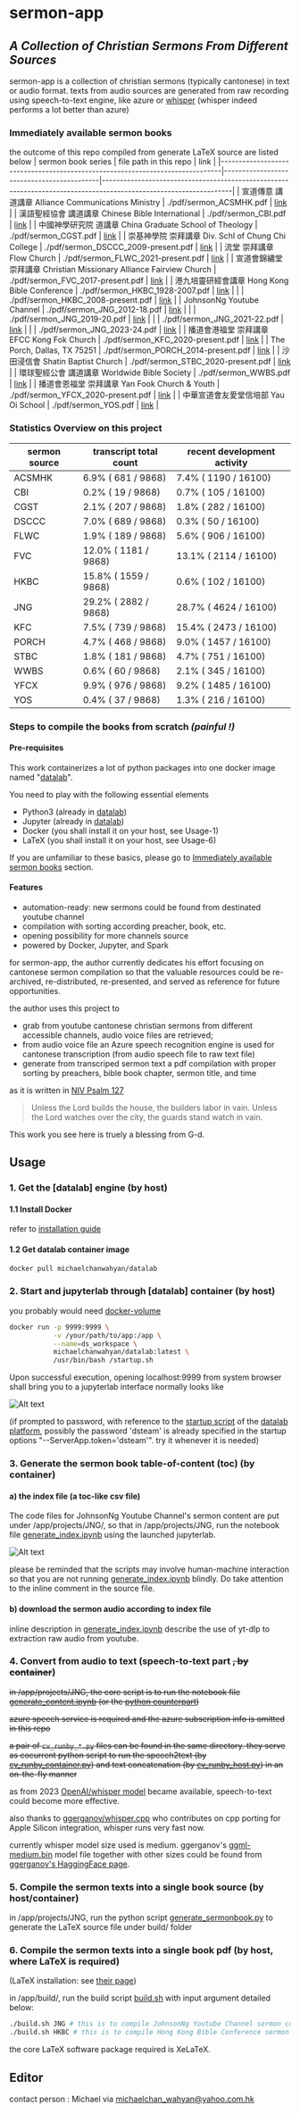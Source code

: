 # sermon-app
## _A Collection of Christian Sermons From Different Sources_

sermon-app is a collection of christian sermons (typically cantonese) in text or audio format.
texts from audio sources are generated from raw recording using speech-to-text engine, like azure or [whisper](https://github.com/openai/whisper) (whisper indeed performs a lot better than azure)

### Immediately available sermon books
the outcome of this repo compiled from generate LaTeX source are listed below
| sermon book series                                                           | file path in this repo                    | link                                                                                                             |
|------------------------------------------------------------------------------|-------------------------------------------|------------------------------------------------------------------------------------------------------------------|
| 宣道傳意 講道講章 Alliance Communications Ministry                           | ./pdf/sermon_ACSMHK.pdf                   | [link](https://github.com/michaelchanwahyan/sermon-app/raw/master/pdf/sermon_ACSMHK.pdf)                         |
| 漢語聖經協會 講道講章 Chinese Bible International                            | ./pdf/sermon_CBI.pdf                      | [link](https://github.com/michaelchanwahyan/sermon-app/raw/master/pdf/sermon_CBI.pdf)                            |
| 中國神學研究院 道講章 China Graduate School of Theology                      | ./pdf/sermon_CGST.pdf                     | [link](https://github.com/michaelchanwahyan/sermon-app/raw/master/pdf/sermon_CGST.pdf)                           |
| 崇基神學院 崇拜講章 Div. Schl of Chung Chi College                           | ./pdf/sermon_DSCCC_2009-present.pdf       | [link](https://github.com/michaelchanwahyan/sermon-app/raw/master/pdf/sermon_DSCCC_2009-present.pdf)             |
| 流堂 崇拜講章 Flow Church                                                    | ./pdf/sermon_FLWC_2021-present.pdf        | [link](https://github.com/michaelchanwahyan/sermon-app/raw/master/pdf/sermon_FLWC_2021-present.pdf)              |
| 宣道會錦繡堂 崇拜講章 Christian Missionary Alliance Fairview Church          | ./pdf/sermon_FVC_2017-present.pdf         | [link](https://github.com/michaelchanwahyan/sermon-app/raw/master/pdf/sermon_FVC_2017-present.pdf)               |
| 港九培靈研經會講章 Hong Kong Bible Conference                                | ./pdf/sermon_HKBC_1928-2007.pdf           | [link](https://github.com/michaelchanwahyan/sermon-app/raw/master/pdf/sermon_HKBC_1928-2007.pdf)                 |
|                                                                              | ./pdf/sermon_HKBC_2008-present.pdf        | [link](https://github.com/michaelchanwahyan/sermon-app/raw/master/pdf/sermon_HKBC_2008-present.pdf)              |
| JohnsonNg Youtube Channel                                                    | ./pdf/sermon_JNG_2012-18.pdf              | [link](https://github.com/michaelchanwahyan/sermon-app/raw/master/pdf/sermon_JNG_2012-18.pdf)                    |
|                                                                              | ./pdf/sermon_JNG_2019-20.pdf              | [link](https://github.com/michaelchanwahyan/sermon-app/raw/master/pdf/sermon_JNG_2019-20.pdf)                    |
|                                                                              | ./pdf/sermon_JNG_2021-22.pdf              | [link](https://github.com/michaelchanwahyan/sermon-app/raw/master/pdf/sermon_JNG_2021-22.pdf)                    |
|                                                                              | ./pdf/sermon_JNG_2023-24.pdf              | [link](https://github.com/michaelchanwahyan/sermon-app/raw/master/pdf/sermon_JNG_2023-24.pdf)                    |
| 播道會港福堂 崇拜講章 EFCC Kong Fok Church                                   | ./pdf/sermon_KFC_2020-present.pdf         | [link](https://github.com/michaelchanwahyan/sermon-app/raw/master/pdf/sermon_KFC_2020-present.pdf)               |
| The Porch, Dallas, TX 75251                                                  | ./pdf/sermon_PORCH_2014-present.pdf       | [link](https://github.com/michaelchanwahyan/sermon-app/raw/master/pdf/sermon_PORCH_2014-present.pdf)             |
| 沙田浸信會 Shatin Baptist Church                                             | ./pdf/sermon_STBC_2020-present.pdf        | [link](https://github.com/michaelchanwahyan/sermon-app/raw/master/pdf/sermon_STBC_2020-present.pdf)              |
| 環球聖經公會 講道講章 Worldwide Bible Society                                | ./pdf/sermon_WWBS.pdf                     | [link](https://github.com/michaelchanwahyan/sermon-app/raw/master/pdf/sermon_WWBS.pdf)                           |
| 播道會恩福堂 崇拜講章 Yan Fook Church & Youth                                | ./pdf/sermon_YFCX_2020-present.pdf        | [link](https://github.com/michaelchanwahyan/sermon-app/raw/master/pdf/sermon_YFCX_2020-present.pdf)              |
| 中華宣道會友愛堂信培部 Yau Oi School                                         | ./pdf/sermon_YOS.pdf                      | [link](https://github.com/michaelchanwahyan/sermon-app/raw/master/pdf/sermon_YOS.pdf)                            |

### Statistics Overview on this project
sermon source | transcript total count | recent development activity
----|----|----
ACSMHK | 6.9% ( 681 / 9868) | 7.4% ( 1190 / 16100)
CBI | 0.2% ( 19 / 9868) | 0.7% ( 105 / 16100)
CGST | 2.1% ( 207 / 9868) | 1.8% ( 282 / 16100)
DSCCC | 7.0% ( 689 / 9868) | 0.3% ( 50 / 16100)
FLWC | 1.9% ( 189 / 9868) | 5.6% ( 906 / 16100)
FVC | 12.0% ( 1181 / 9868) | 13.1% ( 2114 / 16100)
HKBC | 15.8% ( 1559 / 9868) | 0.6% ( 102 / 16100)
JNG | 29.2% ( 2882 / 9868) | 28.7% ( 4624 / 16100)
KFC | 7.5% ( 739 / 9868) | 15.4% ( 2473 / 16100)
PORCH | 4.7% ( 468 / 9868) | 9.0% ( 1457 / 16100)
STBC | 1.8% ( 181 / 9868) | 4.7% ( 751 / 16100)
WWBS | 0.6% ( 60 / 9868) | 2.1% ( 345 / 16100)
YFCX | 9.9% ( 976 / 9868) | 9.2% ( 1485 / 16100)
YOS | 0.4% ( 37 / 9868) | 1.3% ( 216 / 16100)

### Steps to compile the books from scratch _(painful !)_
#### Pre-requisites
This work containerizes a lot of python packages into one docker image named "[datalab](https://github.com/michaelchanwahyan/datalab)".

You need to play with the following essential elements

- Python3 (already in [datalab](https://github.com/michaelchanwahyan/datalab))
- Jupyter (already in [datalab](https://github.com/michaelchanwahyan/datalab))
- Docker (you shall install it on your host, see Usage-1)
- LaTeX (you shall install it on your host, see Usage-6)

If you are unfamiliar to these basics, please go to [Immediately available sermon books](###Immediately-available-sermon-books) section.

#### Features

- automation-ready: new sermons could be found from destinated youtube channel
- compilation with sorting according preacher, book, etc.
- opening possibility for more channels source
- powered by Docker, Jupyter, and Spark

for sermon-app, the author currently dedicates his effort focusing on cantonese sermon compilation so that the valuable resources could be re-archived, re-distributed, re-presented, and served as reference for future opportunities.

the author uses this project to

- grab from youtube cantonese christian sermons from different accessible channels, audio voice files are retrieved;
- from audio voice file an Azure speech recognition engine is used for cantonese transcription (from audio speech file to raw text file)
- generate from transcriped sermon text a pdf compilation with proper sorting by preachers, bible book chapter, sermon title, and time

as it is written in [NIV Psalm 127](https://www.biblegateway.com/passage/?search=Psalm%20127&version=NIV)

> Unless the Lord builds the house,
> the builders labor in vain.
> Unless the Lord watches over the city,
> the guards stand watch in vain.

This work you see here is truely a blessing from G-d.

## Usage

### 1. Get the [datalab] engine (by host)

#### 1.1 Install Docker

refer to [installation guide](https://docs.docker.com/engine/install/)

#### 1.2 Get datalab container image

```bash
docker pull michaelchanwahyan/datalab
```

### 2. Start and jupyterlab through [datalab] container (by host)

you probably would need [docker-volume](https://docs.docker.com/storage/volumes/)

```bash
docker run -p 9999:9999 \
           -v /your/path/to/app:/app \
           --name=ds_workspace \
           michaelchanwahyan/datalab:latest \
           /usr/bin/bash /startup.sh
```

Upon successful execution, opening localhost:9999 from system browser shall bring you to a jupyterlab interface normally looks like

![Alt text](/photos/datalab_home.jpg "datalab home screen")

(if prompted to password, with reference to the [startup script](https://github.com/michaelchanwahyan/datalab/blob/master/startup.sh) of the [datalab platform](https://github.com/michaelchanwahyan/datalab), possibly the password 'dsteam' is already specified in the startup options "--ServerApp.token='dsteam'". try it whenever it is needed)

### 3. Generate the sermon book table-of-content (toc) (by container)

#### a) the index file (a toc-like csv file)

The code files for JohnsonNg Youtube Channel's sermon content are put under /app/projects/JNG/, so that in /app/projects/JNG, run the notebook file [generate_index.ipynb](/projects/JNG/generate_index.ipynb) using the launched jupyterlab.

![Alt text](/photos/index_by_preacher.png "table of content")

please be reminded that the scripts may involve human-machine interaction so that you are not running [generate_index.ipynb](/projects/JNG/generate_index.ipynb) blindly.
Do take attention to the inline comment in the source file.

#### b) download the sermon audio according to index file

inline description in [generate_index.ipynb](/projects/JNG/generate_index.ipynb) describe the use of yt-dlp to extraction raw audio from youtube.

### 4. Convert from audio to text (speech-to-text part ~~, by container~~)

~~in /app/projects/JNG, the core script is to run the notebook file [generate_content.ipynb](/projects/JNG/generate_content.ipynb) (or the [python counterpart](/projects/JNG/generate_content.py))~~

~~azure speech service is required and the azure subscription info is omitted in this repo~~

~~a pair of ```cv_runby_*.py``` files can be found in the same directory. they serve as cocurrent python script to run the speech2text (by [cv_runby_container.py](/projects/JNG/cv_run_container.py)) and text concatenation (by [cv_runby_host.py](/projects/JNG/cv_run_host.py)) in an on-the-fly manner~~

as from 2023 [OpenAI/whisper model](https://github.com/openai/whisper) became available, speech-to-text could become more effective.

also thanks to [ggerganov/whisper.cpp](https://github.com/ggerganov/whisper.cpp) who contributes on cpp porting for Apple Silicon integration, whisper runs very fast now.

currently whisper model size used is medium.  ggerganov's [ggml-medium.bin](https://huggingface.co/ggerganov/whisper.cpp/blob/main/ggml-medium.bin) model file together with other sizes could be found from [ggerganov's HaggingFace page](https://huggingface.co/ggerganov/whisper.cpp/tree/main).

### 5. Compile the sermon texts into a single book source (by host/container)

in /app/projects/JNG, run the python script [generate_sermonbook.py](/projects/JNG/generate_sermonbook.py) to generate the LaTeX source file under build/ folder

### 6. Compile the sermon texts into a single book pdf (by host, where LaTeX is required)

(LaTeX installation: see [their page](https://www.latex-project.org/get/))

in /app/build/, run the build script [build.sh](/build/build.sh) with input argument detailed below:
```bash
./build.sh JNG # this is to compile JohnsonNg Youtube Channel sermon content
./build.sh HKBC # this is to compile Hong Kong Bible Conference sermon content
```
the core LaTeX software package required is XeLaTeX.

## Editor
contact person : Michael via michaelchan_wahyan@yahoo.com.hk


